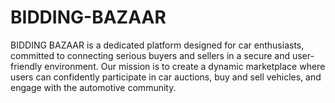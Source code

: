 # BIDDING-BAZAAR
BIDDING BAZAAR is a dedicated platform designed for car enthusiasts, committed to connecting serious buyers and sellers in a secure and user-friendly environment. Our mission is to create a dynamic marketplace where users can confidently participate in car auctions, buy and sell vehicles, and engage with the automotive community.
